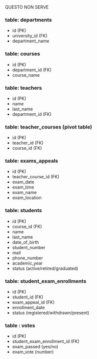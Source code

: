 QUESTO NON SERVE

<!-- ## table: university

- id (PK)
- departments
- courses
- teachers
- teacher_courses
- exam_appeals
- students
- student_exam_enrollments
- votes -->

### table: departments

- id (PK)
- university_id (FK)
- department_name

### table: courses

- id (PK)
- department_id (FK)
- course_name

### table: teachers

- id (PK)
- name
- last_name
- department_id (FK)

### table: teacher_courses (pivot table)

- id (PK)
- teacher_id (FK)
- course_id (FK)

### table: exams_appeals

- id (PK)
- teacher_course_id (FK)
- exam_date
- exam_time
- exam_name
- exam_location

### table: students

- id (PK)
- course_id (FK)
- name
- last_name
- date_of_birth
- student_number
- mail
- phone_number
- academic_year
- status (active/retired/graduated)

### table: student_exam_enrollments

- id (PK)
- student_id (FK)
- exam_appeal_id (FK)
- enrollment_date
- status (registered/withdrawn/present)

### table : votes

- id (PK)
- student_exam_enrollment_id (FK)
- exam_passed (yes/no)
- exam_vote (number)
